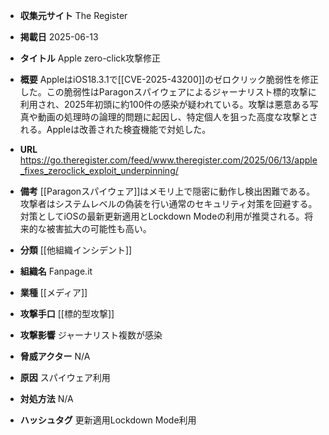 - **収集元サイト**
The Register

- **掲載日**
2025-06-13

- **タイトル**
Apple zero-click攻撃修正

- **概要**
AppleはiOS18.3.1で[[CVE-2025-43200]]のゼロクリック脆弱性を修正した。この脆弱性はParagonスパイウェアによるジャーナリスト標的攻撃に利用され、2025年初頭に約100件の感染が疑われている。攻撃は悪意ある写真や動画の処理時の論理的問題に起因し、特定個人を狙った高度な攻撃とされる。Appleは改善された検査機能で対処した。

- **URL**
https://go.theregister.com/feed/www.theregister.com/2025/06/13/apple_fixes_zeroclick_exploit_underpinning/

- **備考**
[[Paragonスパイウェア]]はメモリ上で隠密に動作し検出困難である。攻撃者はシステムレベルの偽装を行い通常のセキュリティ対策を回避する。対策としてiOSの最新更新適用とLockdown Modeの利用が推奨される。将来的な被害拡大の可能性も高い。

- **分類**
[[他組織インシデント]]

- **組織名**
Fanpage.it

- **業種**
[[メディア]]

- **攻撃手口**
[[標的型攻撃]]

- **攻撃影響**
ジャーナリスト複数が感染

- **脅威アクター**
N/A

- **原因**
スパイウェア利用

- **対処方法**
N/A

- **ハッシュタグ**
更新適用Lockdown Mode利用
